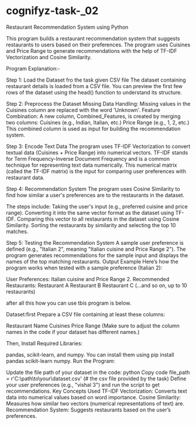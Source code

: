 # cognifyz-task-_02




Restaurant Recommendation System using Python

This program builds a restaurant recommendation system that suggests restaurants to users based on their preferences. The program uses Cuisines and Price Range to generate recommendations with the help of TF-IDF Vectorization and Cosine Similarity. 

Program Explanation:- 

Step 1: Load the Dataset fro the task given CSV file
The dataset containing restaurant details is loaded from a CSV file.
You can preview the first few rows of the dataset using the head() function to understand its structure.

Step 2: Preprocess the Dataset
Missing Data Handling: Missing values in the Cuisines column are replaced with the word 'Unknown'.
Feature Combination: A new column, Combined_Features, is created by merging two columns:
Cuisines (e.g., Indian, Italian, etc.)
Price Range (e.g., 1, 2, etc.)
This combined column is used as input for building the recommendation system.

Step 3: Encode Text Data
The program uses TF-IDF Vectorization to convert textual data (Cuisines + Price Range) into numerical vectors.
TF-IDF stands for Term Frequency-Inverse Document Frequency and is a common technique for representing text data numerically.
This numerical matrix (called the TF-IDF matrix) is the input for comparing user preferences with restaurant data.

Step 4: Recommendation System
The program uses Cosine Similarity to find how similar a user's preferences are to the restaurants in the dataset.

The steps include:
Taking the user's input (e.g., preferred cuisine and price range).
Converting it into the same vector format as the dataset using TF-IDF.
Comparing this vector to all restaurants in the dataset using Cosine Similarity.
Sorting the restaurants by similarity and selecting the top 10 matches.

Step 5: Testing the Recommendation System
A sample user preference is defined (e.g., "Italian 2", meaning "Italian cuisine and Price Range 2").
The program generates recommendations for the sample input and displays the names of the top matching restaurants.
Output Example
Here’s how the program works when tested with a sample preference (Italian 2):

User Preferences: Italian cuisine and Price Range 2.
Recommended Restaurants:
Restaurant A
Restaurant B
Restaurant C
(...and so on, up to 10 restaurants)

after all this how you can use tbis program is below.

Dataset:first  Prepare a CSV file containing at least these columns:

Restaurant Name
Cuisines
Price Range
(Make sure to adjust the column names in the code if your dataset has different names.)

Then, Install Required Libraries:

pandas, scikit-learn, and numpy. You can install them using pip install pandas scikit-learn numpy.
Run the Program:

Update the file path of your dataset in the code:
python
Copy code
file_path = r'C:\path\to\your\dataset.csv'  (# the csv file provided by the task)
Define your user preferences (e.g., "vishal 3") and run the script to get recommendations.
Key Concepts Used
TF-IDF Vectorization: Converts text data into numerical values based on word importance.
Cosine Similarity: Measures how similar two vectors (numerical representations of text) are.
Recommendation System: Suggests restaurants based on the user’s preferences.
